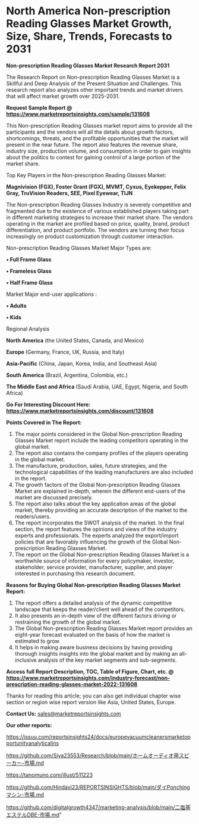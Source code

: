 # North America Non-prescription Reading Glasses Market Growth, Size, Share, Trends, Forecasts to 2031

<strong>Non-prescription Reading Glasses Market Research Report 2031</strong>

The Research Report on Non-prescription Reading Glasses Market is a Skillful and Deep Analysis of the Present Situation and Challenges. This research report also analyzes other important trends and market drivers that will affect market growth over 2025-2031.

<strong>Request Sample Report @ <a href=https://www.marketreportsinsights.com/sample/131608>https://www.marketreportsinsights.com/sample/131608</a></strong>

This Non-prescription Reading Glasses market report aims to provide all the participants and the vendors will all the details about growth factors, shortcomings, threats, and the profitable opportunities that the market will present in the near future. The report also features the revenue share, industry size, production volume, and consumption in order to gain insights about the politics to contest for gaining control of a large portion of the market share.

Top Key Players in the Non-prescription Reading Glasses Market:

<strong>Magnivision (FGX), Foster Grant (FGX), MVMT, Cyxus, Eyekepper, Felix Gray, TruVision Readers, SEE, Pixel Eyewear, TIJN</strong>

The Non-prescription Reading Glasses Industry is severely competitive and fragmented due to the existence of various established players taking part in different marketing strategies to increase their market share. The vendors operating in the market are profiled based on price, quality, brand, product differentiation, and product portfolio. The vendors are turning their focus increasingly on product customization through customer interaction.

Non-prescription Reading Glasses Market Major Types are:

<strong>• Full Frame Glass

• Frameless Glass

• Half Frame Glass</strong>

Market Major end-user applications :

<strong>• Adults

• Kids</strong>

Regional Analysis

</u><strong><b>North America</b></strong> (the United States, Canada, and Mexico)

<strong><b>Europe </b></strong>(Germany, France, UK, Russia, and Italy)

<strong><b>Asia-Pacific</b></strong> (China, Japan, Korea, India, and Southeast Asia)

<strong><b>South America</b></strong> (Brazil, Argentina, Colombia, etc.)

<strong><b>The Middle East and Africa</b></strong> (Saudi Arabia, UAE, Egypt, Nigeria, and South Africa)

<strong>Go For Interesting Discount Here: <a href=https://www.marketreportsinsights.com/discount/131608>https://www.marketreportsinsights.com/discount/131608</a></strong>

<strong>Points Covered in The Report:</strong>
<ol>
  <li>The major points considered in the Global Non-prescription Reading Glasses Market report include the leading competitors operating in the global market.</li>
  <li>The report also contains the company profiles of the players operating in the global market.</li>
  <li>The manufacture, production, sales, future strategies, and the technological capabilities of the leading manufacturers are also included in the report.</li>
  <li>The growth factors of the Global Non-prescription Reading Glasses Market are explained in-depth, wherein the different end-users of the market are discussed precisely.</li>
  <li>The report also talks about the key application areas of the global market, thereby providing an accurate description of the market to the readers/users.</li>
  <li>The report incorporates the SWOT analysis of the market. In the final section, the report features the opinions and views of the industry experts and professionals. The experts analyzed the export/import policies that are favorably influencing the growth of the Global Non-prescription Reading Glasses Market.</li>
  <li>The report on the Global Non-prescription Reading Glasses Market is a worthwhile source of information for every policymaker, investor, stakeholder, service provider, manufacturer, supplier, and player interested in purchasing this research document.</li>
</ol>
<strong>Reasons for Buying Global Non-prescription Reading Glasses Market Report:</strong>

<ol>
  <li>The report offers a detailed analysis of the dynamic competitive landscape that keeps the reader/client well ahead of the competitors.</li>
  <li>It also presents an in-depth view of the different factors driving or restraining the growth of the global market.</li>
  <li>The Global Non-prescription Reading Glasses Market report provides an eight-year forecast evaluated on the basis of how the market is estimated to grow.</li>
  <li>It helps in making aware business decisions by having providing thorough insights insights into the global market and by making an all-inclusive analysis of the key market segments and sub-segments.</li>
</ol>
<strong>Access full Report Description, TOC, Table of Figure, Chart, etc. @ <a href=https://www.marketreportsinsights.com/industry-forecast/non-prescription-reading-glasses-market-2022-131608>https://www.marketreportsinsights.com/industry-forecast/non-prescription-reading-glasses-market-2022-131608</a></strong>


Thanks for reading this article; you can also get individual chapter wise section or region wise report version like Asia, United States, Europe.

<strong>Contact Us:</strong>
sales@marketreportsinsights.com

<strong>Our other reports:</strong>

<a href=https://issuu.com/reportsinsights24/docs/europevacuumcleanersmarketopportunityanalyticalins>https://issuu.com/reportsinsights24/docs/europevacuumcleanersmarketopportunityanalyticalins</a>

<a href=https://github.com/Siya23553/Research/blob/main/ホームオーディオ用スピーカー-市場.md>https://github.com/Siya23553/Research/blob/main/ホームオーディオ用スピーカー-市場.md</a>

<a href=https://tanomuno.com/illust/511223>https://tanomuno.com/illust/511223</a>

<a href=https://github.com/Hindavi23/REPORTSINSIGHTS/blob/main/ダイPonchingマシン-市場.md>https://github.com/Hindavi23/REPORTSINSIGHTS/blob/main/ダイPonchingマシン-市場.md</a>

<a href=https://github.com/digitalgrowth4347/marketing-analysis/blob/main/二塩基エステルDBE-市場.md>https://github.com/digitalgrowth4347/marketing-analysis/blob/main/二塩基エステルDBE-市場.md</a>"
